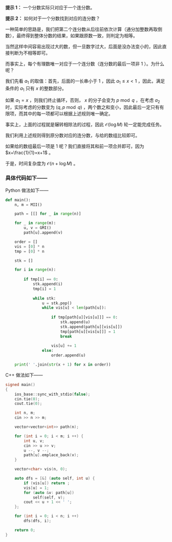 **提示 1：** 一个分数实际只对应于一个连分数。

**提示 2：** 如何对于一个分数找到对应的连分数？

一种简单的思路是，我们把第二个连分数从后往前依次计算（通分加整数再取倒数），最终得到整体分数的结果，如果跟原数一致，则判定为相等。

当然这样中间容易出现过大的数，但一旦数字过大，后面是没办法变小的，因此直接判断为不相等即可。

而事实上，每个有理数唯一对应于一个连分数（连分数的最后一项非 $1$ ）。为什么呢？

我们先看 $a_1$ 的取值：首先，后面的一长串小于 $1$ ，因此 $a_1\leq x\lt 1$ ，因此，满足条件的 $a_1$ 只有 $x$ 的整数部分。

如果 $a_1=x$ ，则我们终止循环，否则， $x$ 的分子会变为 $p\bmod q$ ，在考虑 $a_2$ 时，实际考虑的分数变为 $(q,p\bmod q)$ ，两个数之和变小，因此最后一定只有有限项，而其中的每一项都可以根据上述规则唯一确定。

事实上，上面的过程就是辗转相除法的过程，因此 $\mathcal{O}(\log M)$ 轮一定能完成任务。

我们利用上述规则得到原分数对应的连分数，与给的数组比较即可。

如果给的数组最后一项是 $1$ 呢？我们直接将其和前一项合并即可，因为 $x+\frac{1}{1}=x+1$ 。

于是，时间复杂度为 $\mathcal{O}(n+\log M)$ 。

### 具体代码如下——

Python 做法如下——

```Python []
def main():
    n, m = MII()

    path = [[] for _ in range(n)]

    for _ in range(m):
        u, v = GMI()
        path[u].append(v)

    order = []
    vis = [0] * n
    tmp = [0] * n

    stk = []

    for i in range(n):
        
        if tmp[i] == 0:
            stk.append(i)
            tmp[i] = 1
            
            while stk:
                u = stk.pop()
                while vis[u] < len(path[u]):
                    
                    if tmp[path[u][vis[u]]] == 0:
                        stk.append(u)
                        stk.append(path[u][vis[u]])
                        tmp[path[u][vis[u]]] = 1
                        break
                    
                    vis[u] += 1
                else:
                    order.append(u)

    print(' '.join(str(x + 1) for x in order))
```

C++ 做法如下——

```cpp []
signed main()
{
    ios_base::sync_with_stdio(false);
    cin.tie(0);
    cout.tie(0);

    int n, m;
    cin >> n >> m;

    vector<vector<int>> path(n);

    for (int i = 0; i < m; i ++) {
        int u, v;
        cin >> u >> v;
        u --, v --;
        path[u].emplace_back(v);
    }

    vector<char> vis(n, 0);

    auto dfs = [&] (auto self, int u) {
        if (vis[u]) return ;
        vis[u] = 1;
        for (auto &v: path[u])
            self(self, v);
        cout << u + 1 << ' ';
    };

    for (int i = 0; i < n; i ++)
        dfs(dfs, i);

    return 0;
}
``` 